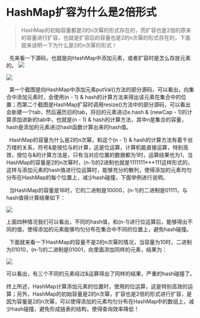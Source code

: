 # HashMap扩容为什么是2倍形式
>HashMap的初始容量都是2的n次幂的形式存在的，而扩容也是2倍的原来的容量进行扩容，也就是扩容后的容量也是2的n次幂的形式存在的，下面就来说明一下为什么是2的n次幂的形式！

  先来看一下源码，也就是向HashMap中添加元素，或者扩容时是怎么存放元素的。
​​
![](https://img-blog.csdnimg.cn/20190331210242569.png?x-oss-process=image/watermark,type_ZmFuZ3poZW5naGVpdGk,shadow_10,text_aHR0cHM6Ly9ibG9nLmNzZG4ubmV0L0FwZW9wbA==,size_16,color_FFFFFF,t_70)

![](https://img-blog.csdnimg.cn/20190331210302716.png?x-oss-process=image/watermark,type_ZmFuZ3poZW5naGVpdGk,shadow_10,text_aHR0cHM6Ly9ibG9nLmNzZG4ubmV0L0FwZW9wbA==,size_16,color_FFFFFF,t_70)



  第一个截图是向HashMap中添加元素putVal()方法的部分源码，可以看出，向集合中添加元素时，会使用(n - 1) & hash的计算方法来得出该元素在集合中的位置；而第二个截图是HashMap扩容时调用resize()方法中的部分源码，可以看出会新建一个tab，然后遍历旧的tab，将旧的元素进过e.hash & (newCap - 1)的计算添加进新的tab中，也就是(n - 1) & hash的计算方法，其中n是集合的容量，hash是添加的元素进过hash函数计算出来的hash值。

  HashMap的容量为什么是2的n次幂，和这个(n - 1) & hash的计算方法有着千丝万缕的关系，符号&是按位与的计算，这是位运算，计算机能直接运算，特别高效，按位与&的计算方法是，只有当对应位置的数据都为1时，运算结果也为1，当HashMap的容量是2的n次幂时，(n-1)的2进制也就是1111111***111这样形式的，这样与添加元素的hash值进行位运算时，能够充分的散列，使得添加的元素均匀分布在HashMap的每个位置上，减少hash碰撞，下面举例进行说明。

  当HashMap的容量是16时，它的二进制是10000，(n-1)的二进制是01111，与hash值得计算结果如下：

![](https://img-blog.csdnimg.cn/20190331213412382.png?x-oss-process=image/watermark,type_ZmFuZ3poZW5naGVpdGk,shadow_10,text_aHR0cHM6Ly9ibG9nLmNzZG4ubmV0L0FwZW9wbA==,size_16,color_FFFFFF,t_70)

上面四种情况我们可以看出，不同的hash值，和(n-1)进行位运算后，能够得出不同的值，使得添加的元素能够均匀分布在集合中不同的位置上，避免hash碰撞。

  下面就来看一下HashMap的容量不是2的n次幂的情况，当容量为10时，二进制为01010，(n-1)的二进制是01001，向里面添加同样的元素，结果为：

![](https://img-blog.csdnimg.cn/2019033121364420.png?x-oss-process=image/watermark,type_ZmFuZ3poZW5naGVpdGk,shadow_10,text_aHR0cHM6Ly9ibG9nLmNzZG4ubmV0L0FwZW9wbA==,size_16,color_FFFFFF,t_70)

可以看出，有三个不同的元素经过&运算得出了同样的结果，严重的hash碰撞了。

终上所述，HashMap计算添加元素的位置时，使用的位运算，这是特别高效的运算；另外，HashMap的初始容量是2的n次幂，扩容也是2倍的形式进行扩容，是因为容量是2的n次幂，可以使得添加的元素均匀分布在HashMap中的数组上，减少hash碰撞，避免形成链表的结构，使得查询效率降低！